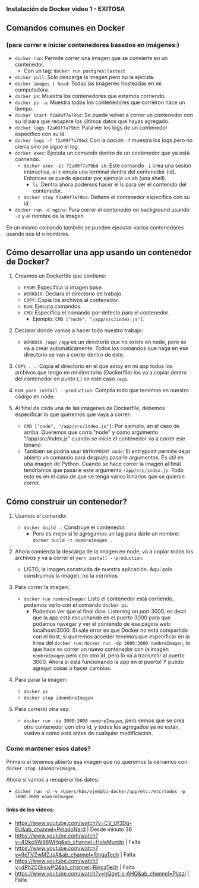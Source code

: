 ### Instalación de Docker video 1 - EXITOSA

## Comandos comunes en Docker

### (para correr e iniciar contenedores basados en imágenes:)

- `docker run`: Permite correr una imagen que se convierte en un contenedor.
  - Con un tag: `docker run postgres:lastest`
- `docker pull`: Solo descarga la imagen pero no la ejecuta.
- `docker images | head`: Todas las imágenes hosteadas en mi computadora.
- `docker ps`: Muestra los contenedores que estamos corriendo.
- `docker ps -a`: Muestra todos los contenedores que corrieron hace un tiempo.
- `docker start f2a09f7a79bd`: Se puede volver a correr un contenedor con su id para que recupere los últimos datos que hayas agregado.
- `docker logs f2a09f7a79bd`: Para ver los logs de un contenedor específico con su id.
- `docker logs -f f2a09f7a79bd`: Con la opción `-f` muestra los logs pero no cierra sino se sigue el log.
- `docker exec`: Ejecuta un comando dentro de un contenedor que ya está corriendo.
  - `docker exec -it f2a09f7a79bd sh`: Este comando `-i` crea una sesión interactiva, el `t` emula una terminal dentro del contenedor (id). Entonces se puede ejecutar por ejemplo un sh (una shell).
    - `ls`: Dentro ahora podemos hacer el ls para ver el contenido del contenedor.
  - `docker stop f2a09f7a79bd`: Detiene el contenedor específico con su id.
- `docker run -d nginx`: Para correr el contenedor en background usando `-d` y el nombre de la imagen.

En un mismo comando también se pueden ejecutar varios contenedores usando sus id o nombres.

## Cómo desarrollar una app usando un contenedor de Docker?

1. Creamos un Dockerfile que contiene:

   - `FROM`: Especifica la imagen base.
   - `WORKDIR`: Declara el directorio de trabajo.
   - `COPY`: Copia los archivos al contenedor.
   - `RUN`: Ejecuta comandos.
   - `CMD`: Especifica el comando por defecto para el contenedor.
     - Ejemplo: `CMD ["node", "/app/src/index.js"]`.

2. Declarar donde vamos a hacer todo nuestro trabajo:

   - `WORKDIR /app`: `/app` es un directorio que no existe en node, pero se va a crear automáticamente. Todos los comandos que haga en ese directorio se van a correr dentro de este.

3. `COPY . .`: Copia el directorio en el que estoy en mi app todos los archivos que tengo en mi directorio (Dockerfile) los va a copiar dentro del contenedor en punto (.) en este caso `/app`.

4. `RUN yarn install --production`: Compila todo que tenemos en nuestro código en node.

5. Al final de cada una de las imágenes de Dockerfile, debemos especificar lo que queremos que vaya a correr:
   - `CMD ["node", "/app/src/index.js"]`: Por ejemplo, en el caso de arriba. Queremos que corra "node" y como argumento "/app/src/index.js" cuando se inicie el contenedor va a correr ese binario.
   - También se podría usar `ENTRYPOINT node`: El entrypoint permite dejar abierto un comando para después pasarle argumentos. Es útil en una imagen de Python. Cuando se hace correr la imagen al final tendríamos que pasarle este argumento `/app/src/index.js`. Todo esto es en el caso de que se tenga varios binarios que se quieran correr.

## Cómo construir un contenedor?

1. Usamos el comando:

   - `docker build .`: Construye el contenedor.
     - Pero es mejor si le agregamos un tag para darle un nombre: `docker build -t nombreImagen .`

2. Ahora comienza la descarga de la imagen en node, va a copiar todos los archivos y va a correr el `yarn install --production`.

   - LISTO, la imagen construida de nuestra aplicación. Aquí solo construimos la imagen, no la corrimos.

3. Para correr la imagen:

   - `docker run nombreImagen`: Listo el contenedor está corriendo, podemos verlo con el comando `docker ps`.
     - Podemos ver que al final dice: Listening on port 3000, es decir que la app está escuchando en el puerto 3000 para que podamos navegar y ver el contenido de esa página web: localhost:3000. Si sale error es que Docker no está compartida con el host, si queremos acceder tenemos que especificar en la línea del `docker run`: `docker run -dp 3000:3000 nombreImagen`, lo que hace es correr un nuevo contenedor con la imagen `nombreImagen` pero con otro id, pero lo va a transmitir al puerto 3000. Ahora si está funcionando la app en el puerto! Y puedo agregar cosas o hacer cambios.

4. Para parar la imagen:

   - `docker ps`
   - `docker stop idnombreImagen`

5. Para correrlo otra vez:

   - `docker run -dp 3000:3000 nombreImagen`, pero vemos que se crea otro contenedor con otro id, y todos los agregados ya no están, vuelve a como está antes de cualquier modificación.

### Como mantener esos datos?

Primero si tenemos abierto esa imagen que no queremos la cerramos con: `docker stop idnombreImagen`.

Ahora si vamos a recuperar los datos:

- `docker run -d -v /Users/kbs/ejemplo-docker/app/etc:/etc/todos -p 3000:3000 nombreImagen`

#### links de los videos:

- https://www.youtube.com/watch?v=CV_Uf3Dq-EU&ab_channel=PeladoNerd | Desde minuto 36
- https://www.youtube.com/watch?v=4Dko5W96WHg&ab_channel=HolaMundo | Falta
- https://www.youtube.com/watch?v=9eTVZwMZJsA&ab_channel=RingaTech | Falta
- https://www.youtube.com/watch?v=dPh2C6kswPQ&ab_channel=RingaTech | Falta
- https://www.youtube.com/watch?v=hQgvt-s-AHQ&ab_channel=Platzi | Falta
